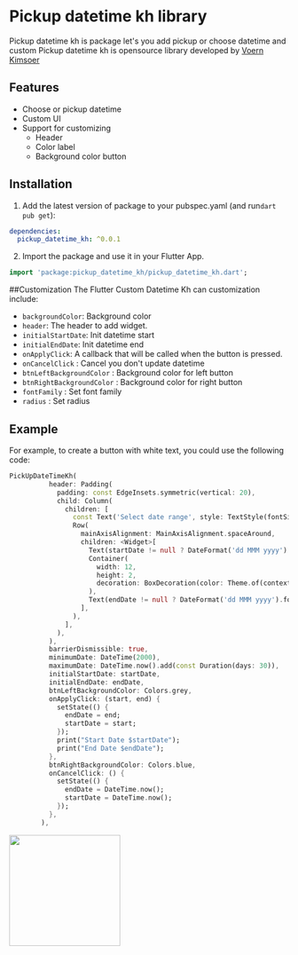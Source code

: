 # Pickup datetime kh library

Pickup datetime kh is package let's you add pickup or choose datetime and custom
Pickup datetime kh is opensource library developed by  <a href="https://kimsoer.site/">Voern Kimsoer</a>

## Features

- Choose or pickup datetime
- Custom UI
- Support for customizing
    - Header
    - Color label
    - Background color button

## Installation

1. Add the latest version of package to your pubspec.yaml (and run`dart pub get`):
```yaml
dependencies:
  pickup_datetime_kh: ^0.0.1
```
2. Import the package and use it in your Flutter App.
```dart
import 'package:pickup_datetime_kh/pickup_datetime_kh.dart';
```

##Customization
The Flutter Custom Datetime Kh can customization include:
- `backgroundColor`: Background color
- `header`: The header to add widget.
- `initialStartDate`: Init datetime start
- `initialEndDate`: Init datetime end
- `onApplyClick`: A callback that will be called when the button is pressed.
- `onCancelClick` : Cancel you don't update datetime
- `btnLeftBackgroundColor` : Background color for left button
- `btnRightBackgroundColor` : Background color for right button
- `fontFamily` : Set font family
- `radius` : Set radius


## Example
For example, to create a button with white text, you could use the following code:

```dart
PickUpDateTimeKh(
          header: Padding(
            padding: const EdgeInsets.symmetric(vertical: 20),
            child: Column(
              children: [
                const Text('Select date range', style: TextStyle(fontSize: 14)),
                Row(
                  mainAxisAlignment: MainAxisAlignment.spaceAround,
                  children: <Widget>[
                    Text(startDate != null ? DateFormat('dd MMM yyyy').format(startDate!) : 'Start', style: const TextStyle(fontSize: 18)),
                    Container(
                      width: 12,
                      height: 2,
                      decoration: BoxDecoration(color: Theme.of(context).iconTheme.color),
                    ),
                    Text(endDate != null ? DateFormat('dd MMM yyyy').format(endDate!) : 'End', style: const TextStyle(fontSize: 18))
                  ],
                ),
              ],
            ),
          ),
          barrierDismissible: true,
          minimumDate: DateTime(2000),
          maximumDate: DateTime.now().add(const Duration(days: 30)),
          initialStartDate: startDate,
          initialEndDate: endDate,
          btnLeftBackgroundColor: Colors.grey,
          onApplyClick: (start, end) {
            setState(() {
              endDate = end;
              startDate = start;
            });
            print("Start Date $startDate");
            print("End Date $endDate");
          },
          btnRightBackgroundColor: Colors.blue,
          onCancelClick: () {
            setState(() {
              endDate = DateTime.now();
              startDate = DateTime.now();
            });
          },
        ),
```
<img src="https://github.com/chhumsovann/flutter_custom_datetime_kh/blob/main/sample_image/sample.jpg"  width="200"/>


